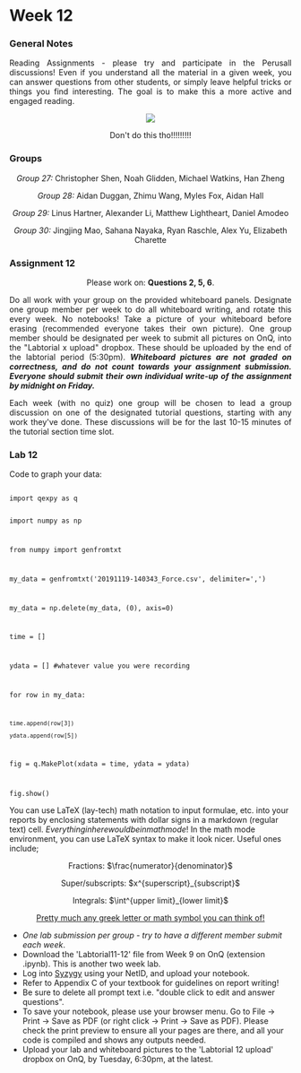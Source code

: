 # Week 12

### General Notes

<p align="justify">Reading Assignments - please try and participate in the Perusall discussions! Even if you understand all the material in a given week, you can answer questions from other students, or simply leave helpful tricks or things you find interesting. The goal is to make this a more active and engaged reading.</p>

<p align="center"><img src="https://preview.redd.it/h75uu5kn5cx31.jpg?width=640&crop=smart&auto=webp&s=d378792a0804bfb067b126deb693c54579fa4222"></p>
<p align="center">Don't do this tho!!!!!!!!!</p>

### Groups

<p align="center"><i>Group 27:</i> Christopher Shen, Noah Glidden, Michael Watkins, Han Zheng</p>
<p align="center"><i>Group 28:</i> Aidan Duggan, Zhimu Wang, Myles Fox, Aidan Hall</p>
<p align="center"><i>Group 29:</i> Linus Hartner, Alexander Li, Matthew Lightheart, Daniel Amodeo</p>
<p align="center"><i>Group 30:</i> Jingjing Mao, Sahana Nayaka, Ryan Raschle, Alex Yu, Elizabeth Charette</p>

### Assignment 12

<p align="center">Please work on: <b>Questions 2, 5, 6</b>.</p>
<p align="justify">Do all work with your group on the provided whiteboard panels. Designate one group member per week to do all whiteboard writing, and rotate this every week. No notebooks! Take a picture of your whiteboard before erasing (recommended everyone takes their own picture). One group member should be designated per week to submit all pictures on OnQ, into the "Labtorial x upload" dropbox. These should be uploaded by the end of the labtorial period (5:30pm). <i><b>Whiteboard pictures are not graded on correctness, and do not count towards your assignment submission. Everyone should submit their own individual write-up of the assignment by midnight on Friday.</b></i></p>

<p align="justify">Each week (with no quiz) one group will be chosen to lead a group discussion on one of the designated tutorial questions, starting with any work they've done. These discussions will be for the last 10-15 minutes of the tutorial section time slot.</p>

### Lab 12

Code to graph your data:

<code>
import qexpy as q
  
import numpy as np

from numpy import genfromtxt


my_data = genfromtxt('20191119-140343_Force.csv', delimiter=',')

my_data = np.delete(my_data, (0), axis=0)

time = []

ydata = [] #whatever value you were recording

for row in my_data:
    
    time.append(row[3])
    
    ydata.append(row[5])


fig = q.MakePlot(xdata = time, ydata = ydata)
                
fig.show()
</code>

You can use LaTeX (lay-tech) math notation to input formulae, etc. into your reports by enclosing statements with dollar signs in a markdown (regular text) cell. $Everything in here would be in math mode!$ In the math mode environment, you can use LaTeX syntax to make it look nicer. Useful ones include;

<p align="center">Fractions: $\frac{numerator}{denominator}$</p>
<p align="center">Super/subscripts: $x^{superscript}_{subscript}$</p>
<p align="center">Integrals: $\int^{upper limit}_{lower limit}$</p>
<p align="center"><a href="https://oeis.org/wiki/List_of_LaTeX_mathematical_symbols">Pretty much any greek letter or math symbol you can think of!</a></p>

* <i>One lab submission per group - try to have a different member submit each week</i>.
* Download the 'Labtorial11-12' file from Week 9 on OnQ (extension .ipynb). This is another two week lab.
* Log into <a href="https://queensu.syzygy.ca/">Syzygy</a> using your NetID, and upload your notebook.
* Refer to Appendix C of your textbook for guidelines on report writing!
* Be sure to delete all prompt text i.e. "double click to edit and answer questions".
* To save your notebook, please use your browser menu. Go to File -> Print -> Save as PDF (or right click -> Print -> Save as PDF). Please check the print preview to ensure all your pages are there, and all your code is compiled and shows any outputs needed.
* Upload your lab and whiteboard pictures to the 'Labtorial 12 upload' dropbox on OnQ, by Tuesday, 6:30pm, at the latest.
